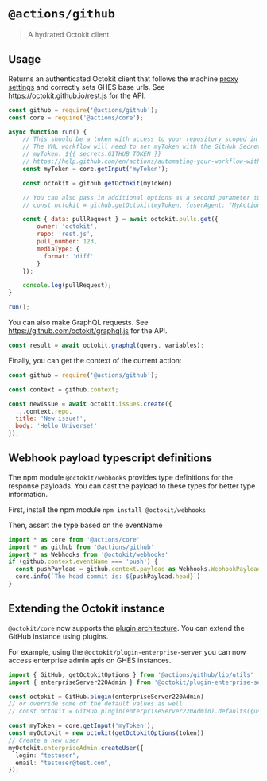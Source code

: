 # `@actions/github`

> A hydrated Octokit client.

## Usage

Returns an authenticated Octokit client that follows the machine [proxy settings](https://help.github.com/en/actions/hosting-your-own-runners/using-a-proxy-server-with-self-hosted-runners) and correctly sets GHES base urls. See https://octokit.github.io/rest.js for the API.

```js
const github = require('@actions/github');
const core = require('@actions/core');

async function run() {
    // This should be a token with access to your repository scoped in as a secret.
    // The YML workflow will need to set myToken with the GitHub Secret Token
    // myToken: ${{ secrets.GITHUB_TOKEN }}
    // https://help.github.com/en/actions/automating-your-workflow-with-github-actions/authenticating-with-the-github_token#about-the-github_token-secret
    const myToken = core.getInput('myToken');

    const octokit = github.getOctokit(myToken)

    // You can also pass in additional options as a second parameter to getOctokit
    // const octokit = github.getOctokit(myToken, {userAgent: "MyActionVersion1"});

    const { data: pullRequest } = await octokit.pulls.get({
        owner: 'octokit',
        repo: 'rest.js',
        pull_number: 123,
        mediaType: {
          format: 'diff'
        }
    });

    console.log(pullRequest);
}

run();
```

You can also make GraphQL requests. See https://github.com/octokit/graphql.js for the API.

```js
const result = await octokit.graphql(query, variables);
```

Finally, you can get the context of the current action:

```js
const github = require('@actions/github');

const context = github.context;

const newIssue = await octokit.issues.create({
  ...context.repo,
  title: 'New issue!',
  body: 'Hello Universe!'
});
```

## Webhook payload typescript definitions

The npm module `@octokit/webhooks` provides type definitions for the response payloads. You can cast the payload to these types for better type information.

First, install the npm module `npm install @octokit/webhooks`

Then, assert the type based on the eventName
```ts
import * as core from '@actions/core'
import * as github from '@actions/github'
import * as Webhooks from '@octokit/webhooks'
if (github.context.eventName === 'push') {
  const pushPayload = github.context.payload as Webhooks.WebhookPayloadPush
  core.info(`The head commit is: ${pushPayload.head}`)
}
```

## Extending the Octokit instance
`@octokit/core` now supports the [plugin architecture](https://github.com/octokit/core.js#plugins). You can extend the GitHub instance using plugins. 

For example, using the `@octokit/plugin-enterprise-server` you can now access enterprise admin apis on GHES instances.

```ts
import { GitHub, getOctokitOptions } from '@actions/github/lib/utils'
import { enterpriseServer220Admin } from '@octokit/plugin-enterprise-server'

const octokit = GitHub.plugin(enterpriseServer220Admin)
// or override some of the default values as well 
// const octokit = GitHub.plugin(enterpriseServer220Admin).defaults({userAgent: "MyNewUserAgent"})

const myToken = core.getInput('myToken');
const myOctokit = new octokit(getOctokitOptions(token))
// Create a new user
myOctokit.enterpriseAdmin.createUser({
  login: "testuser",
  email: "testuser@test.com",
});
```
